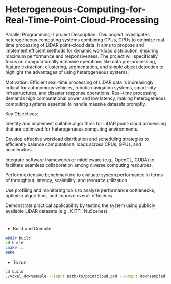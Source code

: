 # Heterogeneous-Computing-for-Real-Time-Point-Cloud-Processing
Parallel Programming-1 project
Description: This project investigates heterogeneous computing systems combining CPUs, GPUs to optimize real-time processing of LiDAR point-cloud data. It aims to propose and implement efficient methods for dynamic workload distribution, ensuring maximum performance and responsiveness. The project will specifically focus on computationally intensive operations like data pre-processing, feature extraction, clustering, segmentation, and simple object detection to highlight the advantages of using heterogeneous systems.

Motivation: Efficient real-time processing of LiDAR data is increasingly critical for autonomous vehicles, robotic navigation systems, smart-city infrastructures, and disaster response operations. Real-time processing demands high computational power and low latency, making heterogeneous computing systems essential to handle massive datasets promptly.

Key Objectives:

Identify and implement suitable algorithms for LiDAR point-cloud processing that are optimized for heterogeneous computing environments.

Develop effective workload distribution and scheduling strategies to efficiently balance computational loads across CPUs, GPUs, and accelerators.

Integrate software frameworks or middleware (e.g., OpenCL, CUDA) to facilitate seamless collaboration among diverse computing resources.

Perform extensive benchmarking to evaluate system performance in terms of throughput, latency, scalability, and resource utilization.

Use profiling and monitoring tools to analyze performance bottlenecks, optimize algorithms, and improve overall efficiency.

Demonstrate practical applicability by testing the system using publicly available LiDAR datasets (e.g., KITTI, NuScenes).


# 

- Build and Compile
```bash
mkdir build
cd build
cmake ..
make
```

- To run
```bash
cd build
./voxel_downsample --input path/to/pointcloud.pcd --output downsampled.pcd --voxel-size 0.1
```
